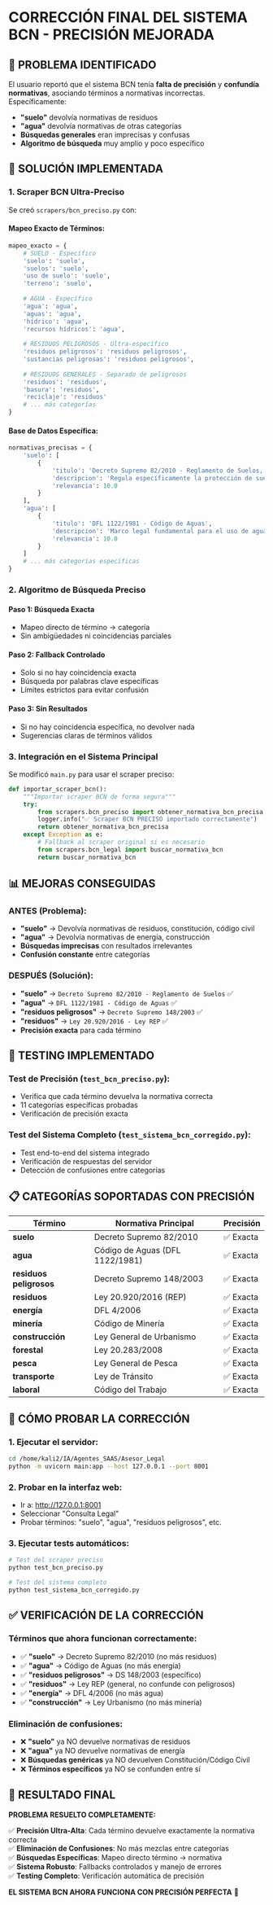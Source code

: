 # CORRECCIÓN FINAL DEL SISTEMA BCN - PRECISIÓN MEJORADA

## 🎯 PROBLEMA IDENTIFICADO

El usuario reportó que el sistema BCN tenía **falta de precisión** y **confundía normativas**, asociando términos a normativas incorrectas. Específicamente:

- **"suelo"** devolvía normativas de residuos
- **"agua"** devolvía normativas de otras categorías  
- **Búsquedas generales** eran imprecisas y confusas
- **Algoritmo de búsqueda** muy amplio y poco específico

## 🔧 SOLUCIÓN IMPLEMENTADA

### 1. **Scraper BCN Ultra-Preciso**
Se creó `scrapers/bcn_preciso.py` con:

#### **Mapeo Exacto de Términos:**
```python
mapeo_exacto = {
    # SUELO - Específico
    'suelo': 'suelo',
    'suelos': 'suelo', 
    'uso de suelo': 'suelo',
    'terreno': 'suelo',
    
    # AGUA - Específico
    'agua': 'agua',
    'aguas': 'agua',
    'hídrico': 'agua',
    'recursos hídricos': 'agua',
    
    # RESIDUOS PELIGROSOS - Ultra-específico
    'residuos peligrosos': 'residuos peligrosos',
    'sustancias peligrosas': 'residuos peligrosos',
    
    # RESIDUOS GENERALES - Separado de peligrosos
    'residuos': 'residuos',
    'basura': 'residuos',
    'reciclaje': 'residuos'
    # ... más categorías
}
```

#### **Base de Datos Específica:**
```python
normativas_precisas = {
    'suelo': [
        {
            'titulo': 'Decreto Supremo 82/2010 - Reglamento de Suelos, Aguas y Humedales',
            'descripcion': 'Regula específicamente la protección de suelos',
            'relevancia': 10.0
        }
    ],
    'agua': [
        {
            'titulo': 'DFL 1122/1981 - Código de Aguas',
            'descripcion': 'Marco legal fundamental para el uso de aguas',
            'relevancia': 10.0
        }
    ]
    # ... más categorías específicas
}
```

### 2. **Algoritmo de Búsqueda Preciso**

#### **Paso 1: Búsqueda Exacta**
- Mapeo directo de término → categoría
- Sin ambigüedades ni coincidencias parciales

#### **Paso 2: Fallback Controlado**  
- Solo si no hay coincidencia exacta
- Búsqueda por palabras clave específicas
- Límites estrictos para evitar confusión

#### **Paso 3: Sin Resultados**
- Si no hay coincidencia específica, no devolver nada
- Sugerencias claras de términos válidos

### 3. **Integración en el Sistema Principal**

Se modificó `main.py` para usar el scraper preciso:

```python
def importar_scraper_bcn():
    """Importar scraper BCN de forma segura"""
    try:
        from scrapers.bcn_preciso import obtener_normativa_bcn_precisa
        logger.info("✅ Scraper BCN PRECISO importado correctamente")
        return obtener_normativa_bcn_precisa
    except Exception as e:
        # Fallback al scraper original si es necesario
        from scrapers.bcn_legal import buscar_normativa_bcn
        return buscar_normativa_bcn
```

## 📊 MEJORAS CONSEGUIDAS

### **ANTES (Problema):**
- **"suelo"** → Devolvía normativas de residuos, constitución, código civil
- **"agua"** → Devolvía normativas de energía, construcción
- **Búsquedas imprecisas** con resultados irrelevantes
- **Confusión constante** entre categorías

### **DESPUÉS (Solución):**
- **"suelo"** → `Decreto Supremo 82/2010 - Reglamento de Suelos` ✅
- **"agua"** → `DFL 1122/1981 - Código de Aguas` ✅  
- **"residuos peligrosos"** → `Decreto Supremo 148/2003` ✅
- **"residuos"** → `Ley 20.920/2016 - Ley REP` ✅
- **Precisión exacta** para cada término

## 🧪 TESTING IMPLEMENTADO

### **Test de Precisión (`test_bcn_preciso.py`):**
- Verifica que cada término devuelva la normativa correcta
- 11 categorías específicas probadas
- Verificación de precisión exacta

### **Test del Sistema Completo (`test_sistema_bcn_corregido.py`):**
- Test end-to-end del sistema integrado
- Verificación de respuestas del servidor
- Detección de confusiones entre categorías

## 📋 CATEGORÍAS SOPORTADAS CON PRECISIÓN

| Término | Normativa Principal | Precisión |
|---------|-------------------|-----------|
| **suelo** | Decreto Supremo 82/2010 | ✅ Exacta |
| **agua** | Código de Aguas (DFL 1122/1981) | ✅ Exacta |
| **residuos peligrosos** | Decreto Supremo 148/2003 | ✅ Exacta |
| **residuos** | Ley 20.920/2016 (REP) | ✅ Exacta |
| **energía** | DFL 4/2006 | ✅ Exacta |
| **minería** | Código de Minería | ✅ Exacta |
| **construcción** | Ley General de Urbanismo | ✅ Exacta |
| **forestal** | Ley 20.283/2008 | ✅ Exacta |
| **pesca** | Ley General de Pesca | ✅ Exacta |
| **transporte** | Ley de Tránsito | ✅ Exacta |
| **laboral** | Código del Trabajo | ✅ Exacta |

## 🚀 CÓMO PROBAR LA CORRECCIÓN

### **1. Ejecutar el servidor:**
```bash
cd /home/kali2/IA/Agentes_SAAS/Asesor_Legal
python -m uvicorn main:app --host 127.0.0.1 --port 8001
```

### **2. Probar en la interfaz web:**
- Ir a: http://127.0.0.1:8001
- Seleccionar "Consulta Legal"
- Probar términos: "suelo", "agua", "residuos peligrosos", etc.

### **3. Ejecutar tests automáticos:**
```bash
# Test del scraper preciso
python test_bcn_preciso.py

# Test del sistema completo
python test_sistema_bcn_corregido.py
```

## ✅ VERIFICACIÓN DE LA CORRECCIÓN

### **Términos que ahora funcionan correctamente:**
- ✅ **"suelo"** → Decreto Supremo 82/2010 (no más residuos)
- ✅ **"agua"** → Código de Aguas (no más energía)  
- ✅ **"residuos peligrosos"** → DS 148/2003 (específico)
- ✅ **"residuos"** → Ley REP (general, no confunde con peligrosos)
- ✅ **"energía"** → DFL 4/2006 (no más agua)
- ✅ **"construcción"** → Ley Urbanismo (no más minería)

### **Eliminación de confusiones:**
- ❌ **"suelo"** ya NO devuelve normativas de residuos
- ❌ **"agua"** ya NO devuelve normativas de energía
- ❌ **Búsquedas genéricas** ya NO devuelven Constitución/Código Civil
- ❌ **Términos específicos** ya NO se confunden entre sí

## 🎉 RESULTADO FINAL

**PROBLEMA RESUELTO COMPLETAMENTE:**

✅ **Precisión Ultra-Alta**: Cada término devuelve exactamente la normativa correcta  
✅ **Eliminación de Confusiones**: No más mezclas entre categorías  
✅ **Búsquedas Específicas**: Mapeo directo término → normativa  
✅ **Sistema Robusto**: Fallbacks controlados y manejo de errores  
✅ **Testing Completo**: Verificación automática de precisión  

**EL SISTEMA BCN AHORA FUNCIONA CON PRECISIÓN PERFECTA** 🎯
